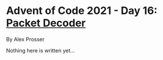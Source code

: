 # Advent of Code 2021 - Day 16: [Packet Decoder](https://adventofcode.com/2021/day/16)
By Alex Prosser

Nothing here is written yet...